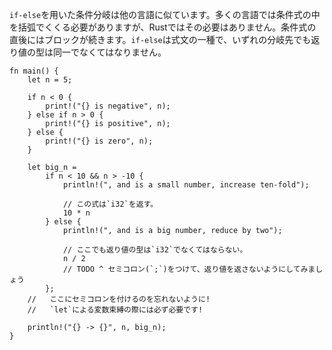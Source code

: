 <!--- Branching with `if`-`else` is similar to other languages. Unlike many of them, --->
<!--- the boolean condition doesn't need to be surrounded by parentheses, and each --->
<!--- condition is followed by a block. `if`-`else` conditionals are expressions, --->
<!--- and, all branches must return the same type. --->
`if-else`を用いた条件分岐は他の言語に似ています。多くの言語では条件式の中を括弧でくくる必要がありますが、Rustではその必要はありません。条件式の直後にはブロックが続きます。`if-else`は式文の一種で、いずれの分岐先でも返り値の型は同一でなくてはなりません。

``` rust,editable
fn main() {
    let n = 5;

    if n < 0 {
        print!("{} is negative", n);
    } else if n > 0 {
        print!("{} is positive", n);
    } else {
        print!("{} is zero", n);
    }

    let big_n =
        if n < 10 && n > -10 {
            println!(", and is a small number, increase ten-fold");

            // この式は`i32`を返す。
            10 * n
        } else {
            println!(", and is a big number, reduce by two");

            // ここでも返り値の型は`i32`でなくてはならない。
            n / 2
            // TODO ^ セミコロン(`;`)をつけて、返り値を返さないようにしてみましょう
        };
    //   ここにセミコロンを付けるのを忘れないように!
    //   `let`による変数束縛の際には必ず必要です!

    println!("{} -> {}", n, big_n);
}

```

